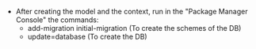 - After creating the model and the context, run in the "Package Manager Console" the commands: 
    * add-migration initial-migration (To create the schemes of the DB)
    * update=database (To create the DB)
